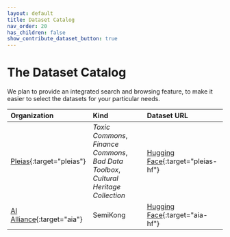 ```yaml
---
layout: default
title: Dataset Catalog
nav_order: 20
has_children: false
show_contribute_dataset_button: true
---
```


# The Dataset Catalog

<!--
<details open markdown="block">
  <summary>
    Table of contents
  </summary>
  {: .text-delta }
1. TOC
{:toc}
</details>
-->

We plan to provide an integrated search and browsing feature, to make it easier to select the datasets for your particular needs. 

| **Organization** | **Kind** | **Dataset URL** |
| :--------------- | :------- | :-------------- |
| [Pleias](https://pleias.fr){:target="pleias"} | _Toxic Commons_, _Finance Commons_, _Bad Data Toolbox_, _Cultural Heritage Collection_ | [Hugging Face](https://huggingface.co/collections/PleIAs){:target="pleias-hf"} |
| [AI Alliance](https://thealliance.ai){:target="aia"} | SemiKong | [Hugging Face](https://huggingface.co/collections/aialliance/open-trusted-data-coming-soon-66d21b3cb66342762fb6108e){:target="aia-hf"} |
